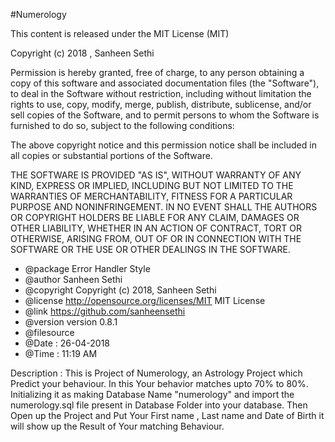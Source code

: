 #Numerology

 This content is released under the MIT License (MIT)

 Copyright (c) 2018 , Sanheen Sethi

 Permission is hereby granted, free of charge, to any person obtaining a copy
 of this software and associated documentation files (the "Software"), to deal
 in the Software without restriction, including without limitation the rights
 to use, copy, modify, merge, publish, distribute, sublicense, and/or sell
 copies of the Software, and to permit persons to whom the Software is
 furnished to do so, subject to the following conditions:

 The above copyright notice and this permission notice shall be included in
 all copies or substantial portions of the Software.

 THE SOFTWARE IS PROVIDED "AS IS", WITHOUT WARRANTY OF ANY KIND, EXPRESS OR
 IMPLIED, INCLUDING BUT NOT LIMITED TO THE WARRANTIES OF MERCHANTABILITY,
 FITNESS FOR A PARTICULAR PURPOSE AND NONINFRINGEMENT. IN NO EVENT SHALL THE
 AUTHORS OR COPYRIGHT HOLDERS BE LIABLE FOR ANY CLAIM, DAMAGES OR OTHER
 LIABILITY, WHETHER IN AN ACTION OF CONTRACT, TORT OR OTHERWISE, ARISING FROM,
 OUT OF OR IN CONNECTION WITH THE SOFTWARE OR THE USE OR OTHER DEALINGS IN
 THE SOFTWARE.

 * @package Error Handler Style
 * @author	Sanheen Sethi
 * @copyright	Copyright (c) 2018, Sanheen Sethi
 * @license	http://opensource.org/licenses/MIT	MIT License
 * @link	https://github.com/sanheensethi
 * @version	version 0.8.1
 * @filesource
 * @Date : 26-04-2018
 * @Time : 11:19 AM
 
 Description : 
 		This is Project of Numerology, an Astrology Project which Predict your behaviour. In this Your behavior matches upto 70% to 80%.
 		Initializing it as making Database Name "numerology" and import the numerology.sql file present in Database Folder into your database.
 		Then Open up the Project and Put Your First name , Last name and Date of Birth it will show up the Result of Your matching Behaviour.